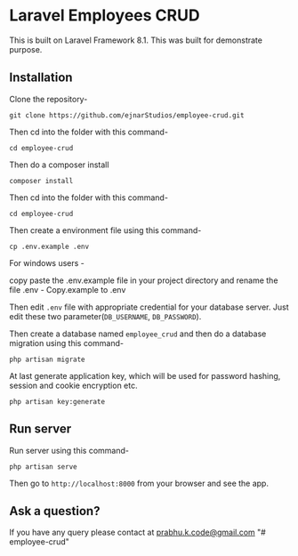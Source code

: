 # Laravel Employees CRUD

This is built on Laravel Framework 8.1. This was built for demonstrate purpose.

## Installation

Clone the repository-
```
git clone https://github.com/ejnarStudios/employee-crud.git
```

Then cd into the folder with this command-
```
cd employee-crud
```

Then do a composer install
```
composer install
```

Then cd into the folder with this command-
```
cd employee-crud
``` 

Then create a environment file using this command-
```
cp .env.example .env
```

For windows users -

copy paste the .env.example file in your project directory and rename the file .env - Copy.example  to  .env


Then edit `.env` file with appropriate credential for your database server. Just edit these two parameter(`DB_USERNAME`, `DB_PASSWORD`).

Then create a database named `employee_crud` and then do a database migration using this command-
```
php artisan migrate
```


At last generate application key, which will be used for password hashing, session and cookie encryption etc.
```
php artisan key:generate

```
 

## Run server

Run server using this command-
```
php artisan serve
```

Then go to `http://localhost:8000` from your browser and see the app.

## Ask a question?

If you have any query please contact at prabhu.k.code@gmail.com
"# employee-crud" 
